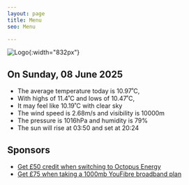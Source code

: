 ```yaml
---
layout: page
title: Menu
seo: Menu

---
```


![Logo](/images/logo.jpg){:width="832px"}

<!-- weather_marker starts -->
## On Sunday, 08 June 2025

- The average temperature today is 10.97˚C,
- With highs of 11.4˚C and lows of 10.47˚C,
- It may feel like 10.19˚C with clear sky
- The wind speed is 2.68m/s and visibility is 10000m
- The pressure is 1016hPa and humidity is 79%
- The sun will rise at 03:50 and set at 20:24

<!-- weather_marker ends -->

## Sponsors

- [Get £50 credit when switching to Octopus Energy](https://bit.ly/3oD1nnS)
- [Get £75 when taking a 1000mb YouFibre broadband plan](https://aklam.io/91zWhU?)
